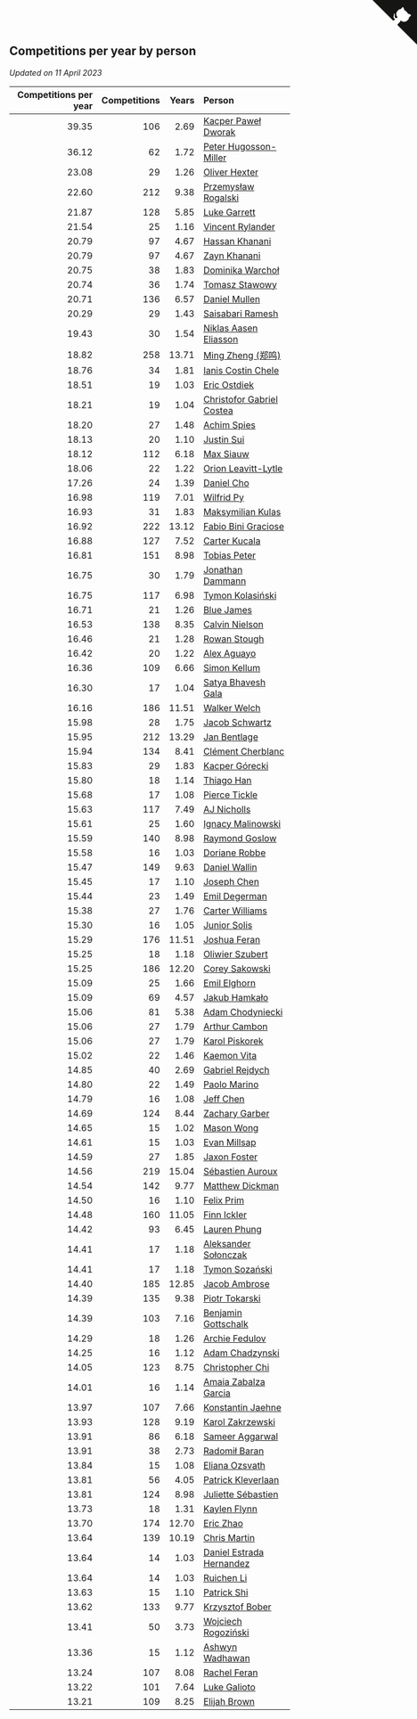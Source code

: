 ## Competitions per year by person

*Updated on 11 April 2023*

| Competitions per year | Competitions | Years | Person |
| ---: | ---: | ---: | :--- |
| 39.35 | 106 | 2.69 | [Kacper Paweł Dworak](https://www.worldcubeassociation.org/persons/2020DWOR01) |
| 36.12 | 62 | 1.72 | [Peter Hugosson-Miller](https://www.worldcubeassociation.org/persons/2021HUGO01) |
| 23.08 | 29 | 1.26 | [Oliver Hexter](https://www.worldcubeassociation.org/persons/2022HEXT01) |
| 22.60 | 212 | 9.38 | [Przemysław Rogalski](https://www.worldcubeassociation.org/persons/2013ROGA02) |
| 21.87 | 128 | 5.85 | [Luke Garrett](https://www.worldcubeassociation.org/persons/2017GARR05) |
| 21.54 | 25 | 1.16 | [Vincent Rylander](https://www.worldcubeassociation.org/persons/2022RYLA01) |
| 20.79 | 97 | 4.67 | [Hassan Khanani](https://www.worldcubeassociation.org/persons/2018KHAN26) |
| 20.79 | 97 | 4.67 | [Zayn Khanani](https://www.worldcubeassociation.org/persons/2018KHAN28) |
| 20.75 | 38 | 1.83 | [Dominika Warchoł](https://www.worldcubeassociation.org/persons/2021WARC01) |
| 20.74 | 36 | 1.74 | [Tomasz Stawowy](https://www.worldcubeassociation.org/persons/2021STAW01) |
| 20.71 | 136 | 6.57 | [Daniel Mullen](https://www.worldcubeassociation.org/persons/2016MULL04) |
| 20.29 | 29 | 1.43 | [Saisabari Ramesh](https://www.worldcubeassociation.org/persons/2021RAME01) |
| 19.43 | 30 | 1.54 | [Niklas Aasen Eliasson](https://www.worldcubeassociation.org/persons/2021ELIA01) |
| 18.82 | 258 | 13.71 | [Ming Zheng (郑鸣)](https://www.worldcubeassociation.org/persons/2009ZHEN11) |
| 18.76 | 34 | 1.81 | [Ianis Costin Chele](https://www.worldcubeassociation.org/persons/2021CHEL01) |
| 18.51 | 19 | 1.03 | [Eric Ostdiek](https://www.worldcubeassociation.org/persons/2022OSTD01) |
| 18.21 | 19 | 1.04 | [Christofor Gabriel Costea](https://www.worldcubeassociation.org/persons/2022COST03) |
| 18.20 | 27 | 1.48 | [Achim Spies](https://www.worldcubeassociation.org/persons/2021SPIE01) |
| 18.13 | 20 | 1.10 | [Justin Sui](https://www.worldcubeassociation.org/persons/2022SUIJ01) |
| 18.12 | 112 | 6.18 | [Max Siauw](https://www.worldcubeassociation.org/persons/2017SIAU02) |
| 18.06 | 22 | 1.22 | [Orion Leavitt-Lytle](https://www.worldcubeassociation.org/persons/2022LEAV01) |
| 17.26 | 24 | 1.39 | [Daniel Cho](https://www.worldcubeassociation.org/persons/2021CHOD01) |
| 16.98 | 119 | 7.01 | [Wilfrid Py](https://www.worldcubeassociation.org/persons/2016PYWI01) |
| 16.93 | 31 | 1.83 | [Maksymilian Kulas](https://www.worldcubeassociation.org/persons/2021KULA02) |
| 16.92 | 222 | 13.12 | [Fabio Bini Graciose](https://www.worldcubeassociation.org/persons/2010GRAC02) |
| 16.88 | 127 | 7.52 | [Carter Kucala](https://www.worldcubeassociation.org/persons/2015KUCA01) |
| 16.81 | 151 | 8.98 | [Tobias Peter](https://www.worldcubeassociation.org/persons/2014PETE03) |
| 16.75 | 30 | 1.79 | [Jonathan Dammann](https://www.worldcubeassociation.org/persons/2021DAMM01) |
| 16.75 | 117 | 6.98 | [Tymon Kolasiński](https://www.worldcubeassociation.org/persons/2016KOLA02) |
| 16.71 | 21 | 1.26 | [Blue James](https://www.worldcubeassociation.org/persons/2022JAME01) |
| 16.53 | 138 | 8.35 | [Calvin Nielson](https://www.worldcubeassociation.org/persons/2014NIEL03) |
| 16.46 | 21 | 1.28 | [Rowan Stough](https://www.worldcubeassociation.org/persons/2022STOU01) |
| 16.42 | 20 | 1.22 | [Alex Aguayo](https://www.worldcubeassociation.org/persons/2022AGUA01) |
| 16.36 | 109 | 6.66 | [Simon Kellum](https://www.worldcubeassociation.org/persons/2016KELL12) |
| 16.30 | 17 | 1.04 | [Satya Bhavesh Gala](https://www.worldcubeassociation.org/persons/2022GALA03) |
| 16.16 | 186 | 11.51 | [Walker Welch](https://www.worldcubeassociation.org/persons/2011WELC01) |
| 15.98 | 28 | 1.75 | [Jacob Schwartz](https://www.worldcubeassociation.org/persons/2021SCHW01) |
| 15.95 | 212 | 13.29 | [Jan Bentlage](https://www.worldcubeassociation.org/persons/2010BENT01) |
| 15.94 | 134 | 8.41 | [Clément Cherblanc](https://www.worldcubeassociation.org/persons/2014CHER05) |
| 15.83 | 29 | 1.83 | [Kacper Górecki](https://www.worldcubeassociation.org/persons/2021GORE01) |
| 15.80 | 18 | 1.14 | [Thiago Han](https://www.worldcubeassociation.org/persons/2022HANT01) |
| 15.68 | 17 | 1.08 | [Pierce Tickle](https://www.worldcubeassociation.org/persons/2022TICK01) |
| 15.63 | 117 | 7.49 | [AJ Nicholls](https://www.worldcubeassociation.org/persons/2015NICH04) |
| 15.61 | 25 | 1.60 | [Ignacy Malinowski](https://www.worldcubeassociation.org/persons/2021MALI02) |
| 15.59 | 140 | 8.98 | [Raymond Goslow](https://www.worldcubeassociation.org/persons/2014GOSL01) |
| 15.58 | 16 | 1.03 | [Doriane Robbe](https://www.worldcubeassociation.org/persons/2022ROBB03) |
| 15.47 | 149 | 9.63 | [Daniel Wallin](https://www.worldcubeassociation.org/persons/2013WALL03) |
| 15.45 | 17 | 1.10 | [Joseph Chen](https://www.worldcubeassociation.org/persons/2022CHEN16) |
| 15.44 | 23 | 1.49 | [Emil Degerman](https://www.worldcubeassociation.org/persons/2021DEGE01) |
| 15.38 | 27 | 1.76 | [Carter Williams](https://www.worldcubeassociation.org/persons/2021WILL06) |
| 15.30 | 16 | 1.05 | [Junior Solis](https://www.worldcubeassociation.org/persons/2022SOLI03) |
| 15.29 | 176 | 11.51 | [Joshua Feran](https://www.worldcubeassociation.org/persons/2011FERA01) |
| 15.25 | 18 | 1.18 | [Oliwier Szubert](https://www.worldcubeassociation.org/persons/2022SZUB01) |
| 15.25 | 186 | 12.20 | [Corey Sakowski](https://www.worldcubeassociation.org/persons/2011SAKO01) |
| 15.09 | 25 | 1.66 | [Emil Elghorn](https://www.worldcubeassociation.org/persons/2021ELGH01) |
| 15.09 | 69 | 4.57 | [Jakub Hamkało](https://www.worldcubeassociation.org/persons/2018HAMK01) |
| 15.06 | 81 | 5.38 | [Adam Chodyniecki](https://www.worldcubeassociation.org/persons/2017CHOD02) |
| 15.06 | 27 | 1.79 | [Arthur Cambon](https://www.worldcubeassociation.org/persons/2021CAMB01) |
| 15.06 | 27 | 1.79 | [Karol Piskorek](https://www.worldcubeassociation.org/persons/2021PISK01) |
| 15.02 | 22 | 1.46 | [Kaemon Vita](https://www.worldcubeassociation.org/persons/2021VITA01) |
| 14.85 | 40 | 2.69 | [Gabriel Rejdych](https://www.worldcubeassociation.org/persons/2020REJD01) |
| 14.80 | 22 | 1.49 | [Paolo Marino](https://www.worldcubeassociation.org/persons/2021MARI04) |
| 14.79 | 16 | 1.08 | [Jeff Chen](https://www.worldcubeassociation.org/persons/2022CHEN19) |
| 14.69 | 124 | 8.44 | [Zachary Garber](https://www.worldcubeassociation.org/persons/2014GARB01) |
| 14.65 | 15 | 1.02 | [Mason Wong](https://www.worldcubeassociation.org/persons/2022WONG03) |
| 14.61 | 15 | 1.03 | [Evan Millsap](https://www.worldcubeassociation.org/persons/2022MILL05) |
| 14.59 | 27 | 1.85 | [Jaxon Foster](https://www.worldcubeassociation.org/persons/2021FOST01) |
| 14.56 | 219 | 15.04 | [Sébastien Auroux](https://www.worldcubeassociation.org/persons/2008AURO01) |
| 14.54 | 142 | 9.77 | [Matthew Dickman](https://www.worldcubeassociation.org/persons/2013DICK01) |
| 14.50 | 16 | 1.10 | [Felix Prim](https://www.worldcubeassociation.org/persons/2022PRIM01) |
| 14.48 | 160 | 11.05 | [Finn Ickler](https://www.worldcubeassociation.org/persons/2012ICKL01) |
| 14.42 | 93 | 6.45 | [Lauren Phung](https://www.worldcubeassociation.org/persons/2016PHUN02) |
| 14.41 | 17 | 1.18 | [Aleksander Sołonczak](https://www.worldcubeassociation.org/persons/2022SOLO01) |
| 14.41 | 17 | 1.18 | [Tymon Sozański](https://www.worldcubeassociation.org/persons/2022SOZA01) |
| 14.40 | 185 | 12.85 | [Jacob Ambrose](https://www.worldcubeassociation.org/persons/2010AMBR01) |
| 14.39 | 135 | 9.38 | [Piotr Tokarski](https://www.worldcubeassociation.org/persons/2013TOKA01) |
| 14.39 | 103 | 7.16 | [Benjamin Gottschalk](https://www.worldcubeassociation.org/persons/2016GOTT01) |
| 14.29 | 18 | 1.26 | [Archie Fedulov](https://www.worldcubeassociation.org/persons/2022FEDU01) |
| 14.25 | 16 | 1.12 | [Adam Chadzynski](https://www.worldcubeassociation.org/persons/2022CHAD02) |
| 14.05 | 123 | 8.75 | [Christopher Chi](https://www.worldcubeassociation.org/persons/2014CHIC01) |
| 14.01 | 16 | 1.14 | [Amaia Zabalza Garcia](https://www.worldcubeassociation.org/persons/2022GARC03) |
| 13.97 | 107 | 7.66 | [Konstantin Jaehne](https://www.worldcubeassociation.org/persons/2015JAEH01) |
| 13.93 | 128 | 9.19 | [Karol Zakrzewski](https://www.worldcubeassociation.org/persons/2014ZAKR01) |
| 13.91 | 86 | 6.18 | [Sameer Aggarwal](https://www.worldcubeassociation.org/persons/2017AGGA01) |
| 13.91 | 38 | 2.73 | [Radomił Baran](https://www.worldcubeassociation.org/persons/2020BARA02) |
| 13.84 | 15 | 1.08 | [Eliana Ozsvath](https://www.worldcubeassociation.org/persons/2022OZSV01) |
| 13.81 | 56 | 4.05 | [Patrick Kleverlaan](https://www.worldcubeassociation.org/persons/2019KLEV01) |
| 13.81 | 124 | 8.98 | [Juliette Sébastien](https://www.worldcubeassociation.org/persons/2014SEBA01) |
| 13.73 | 18 | 1.31 | [Kaylen Flynn](https://www.worldcubeassociation.org/persons/2022FLYN01) |
| 13.70 | 174 | 12.70 | [Eric Zhao](https://www.worldcubeassociation.org/persons/2010ZHAO19) |
| 13.64 | 139 | 10.19 | [Chris Martin](https://www.worldcubeassociation.org/persons/2013MART03) |
| 13.64 | 14 | 1.03 | [Daniel Estrada Hernandez](https://www.worldcubeassociation.org/persons/2022HERN07) |
| 13.64 | 14 | 1.03 | [Ruichen Li](https://www.worldcubeassociation.org/persons/2022LIRU02) |
| 13.63 | 15 | 1.10 | [Patrick Shi](https://www.worldcubeassociation.org/persons/2022SHIP01) |
| 13.62 | 133 | 9.77 | [Krzysztof Bober](https://www.worldcubeassociation.org/persons/2013BOBE01) |
| 13.41 | 50 | 3.73 | [Wojciech Rogoziński](https://www.worldcubeassociation.org/persons/2019ROGO04) |
| 13.36 | 15 | 1.12 | [Ashwyn Wadhawan](https://www.worldcubeassociation.org/persons/2022WADH02) |
| 13.24 | 107 | 8.08 | [Rachel Feran](https://www.worldcubeassociation.org/persons/2015FERA01) |
| 13.22 | 101 | 7.64 | [Luke Galioto](https://www.worldcubeassociation.org/persons/2015GALI02) |
| 13.21 | 109 | 8.25 | [Elijah Brown](https://www.worldcubeassociation.org/persons/2015BROW03) |


<a href="https://github.com/jonatanklosko/wca_statistics" class="github-corner" aria-label="View source on Github"><svg width="80" height="80" viewBox="0 0 250 250" style="fill:#151513; color:#fff; position: absolute; top: 0; border: 0; right: 0;" aria-hidden="true"><path d="M0,0 L115,115 L130,115 L142,142 L250,250 L250,0 Z"></path><path d="M128.3,109.0 C113.8,99.7 119.0,89.6 119.0,89.6 C122.0,82.7 120.5,78.6 120.5,78.6 C119.2,72.0 123.4,76.3 123.4,76.3 C127.3,80.9 125.5,87.3 125.5,87.3 C122.9,97.6 130.6,101.9 134.4,103.2" fill="currentColor" style="transform-origin: 130px 106px;" class="octo-arm"></path><path d="M115.0,115.0 C114.9,115.1 118.7,116.5 119.8,115.4 L133.7,101.6 C136.9,99.2 139.9,98.4 142.2,98.6 C133.8,88.0 127.5,74.4 143.8,58.0 C148.5,53.4 154.0,51.2 159.7,51.0 C160.3,49.4 163.2,43.6 171.4,40.1 C171.4,40.1 176.1,42.5 178.8,56.2 C183.1,58.6 187.2,61.8 190.9,65.4 C194.5,69.0 197.7,73.2 200.1,77.6 C213.8,80.2 216.3,84.9 216.3,84.9 C212.7,93.1 206.9,96.0 205.4,96.6 C205.1,102.4 203.0,107.8 198.3,112.5 C181.9,128.9 168.3,122.5 157.7,114.1 C157.9,116.9 156.7,120.9 152.7,124.9 L141.0,136.5 C139.8,137.7 141.6,141.9 141.8,141.8 Z" fill="currentColor" class="octo-body"></path></svg></a><style>.github-corner:hover .octo-arm{animation:octocat-wave 560ms ease-in-out}@keyframes octocat-wave{0%,100%{transform:rotate(0)}20%,60%{transform:rotate(-25deg)}40%,80%{transform:rotate(10deg)}}@media (max-width:500px){.github-corner:hover .octo-arm{animation:none}.github-corner .octo-arm{animation:octocat-wave 560ms ease-in-out}}</style>

